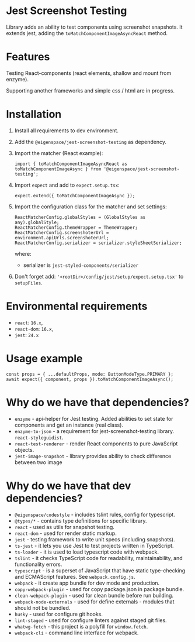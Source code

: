 # Jest Screenshot Testing

Library adds an ability to test components using screenshot snapshots. It extends jest,
adding the `toMatchComponentImageAsyncReact` method.

# Features

Testing React-components (react elements, shallow and mount from enzyme).

Supporting another frameworks and simple css / html are in progress.

# Installation

1. Install all requirements to dev environment.
2. Add the `@eigenspace/jest-screenshot-testing` as dependency.
3. Import the matcher (React example):
    ```
    import { toMatchComponentImageAsyncReact as toMatchComponentImageAsync } from '@eigenspace/jest-screenshot-testing';
    ```
4. Import `expect` and add to `expect.setup.tsx`:
    ```
    expect.extend({ toMatchComponentImageAsync });
    ```
5. Import the configuration class for the matcher and set settings:
    ```
    ReactMatcherConfig.globalStyles = (GlobalStyles as any).globalStyle;
    ReactMatcherConfig.themeWrapper = ThemeWrapper;
    ReactMatcherConfig.screenshoterUrl = environment.apiUrls.screenshoterUrl;
    ReactMatcherConfig.serializer = serializer.styleSheetSerializer;
    ```
    
    where:
    - serializer is `jest-styled-components/serializer`
    
6. Don't forget add: `'<rootDir>/config/jest/setup/expect.setup.tsx'` to `setupFiles`.


# Environmental requirements

* `react`: `16.x`,
* `react-dom`: `16.x`,
* `jest`: `24.x`

# Usage example

```
const props = { ...defaultProps, mode: ButtonModeType.PRIMARY };
await expect({ component, props }).toMatchComponentImageAsync();
```

# Why do we have that dependencies?

* `enzyme` - api-helper for Jest testing. Added abilities to set state for components 
and get an instance (real class). 
* `enzyme-to-json` - a requirement for jest-screenshot-testing library.
`react-styleguidist`. 
* `react-test-renderer` - render React components to pure JavaScript objects.
* `jest-image-snapshot` - library provides ability to check difference between two image


# Why do we have that dev dependencies?

* `@eigenspace/codestyle` - includes tslint rules, config for typescript.
* `@types/*` - contains type definitions for specific library.
* `react` - used as utils for snapshot testing.    
* `react-dom` - used for render static markup.
* `jest` - testing framework to write unit specs (including snapshots).
* `ts-jest` - it lets you use Jest to test projects written in TypeScript.
* `ts-loader` - it is used to load typescript code with webpack. 
* `tslint` - it checks TypeScript code for readability, maintainability, and functionality errors.
* `typescript` - is a superset of JavaScript that have static type-checking and ECMAScript features.
See `webpack.config.js`.
* `webpack` - it create app bundle for dev mode and production. 
* `copy-webpack-plugin` - used for copy package.json in package bundle.
* `clean-webpack-plugin` - used for clean bundle before run building.
* `webpack-node-externals` - used for define externals - modules that should not be bundled.
* `husky` - used for configure git hooks.
* `lint-staged` - used for configure linters against staged git files.
* `whatwg-fetch` - this project is a polyfill for `window.fetch`.
* `webpack-cli` - command line interface for webpack.
